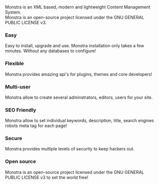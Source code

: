 Monstra is an XML based, modern and lightweight Content Management System.  
Monstra is an open-source project licensed under the GNU GENERAL PUBLIC LICENSE v3.

### Easy
Easy to install, upgrade and use. Monstra installation only takes a few minutes. Without any databases to configure!

### Flexible
Monstra provides amazing api's for plugins, themes and core developers!

### Multi-user
Monstra allow to create several adminstrators, editors, users for your site.

### SEO Friendly
Monstra allow to set individual keywords, description, title, search engines robots meta tag for each page!

### Secure
Monstra provides multiple levels of security to keep hackers out.

### Open source
Monstra is an open-source project licensed under the GNU GENERAL PUBLIC LICENSE v3 to set the world free!
